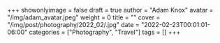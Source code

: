+++
showonlyimage = false
draft = true
author = "Adam Knox"
avatar = "/img/adam_avatar.jpeg"
weight = 0
title = ""
cover = "/img/post/photography/2022_02/.jpg"
date = "2022-02-23T00:01:01-06:00"
categories = ["Photography", "Travel"]
tags = []
+++
<!--more-->
